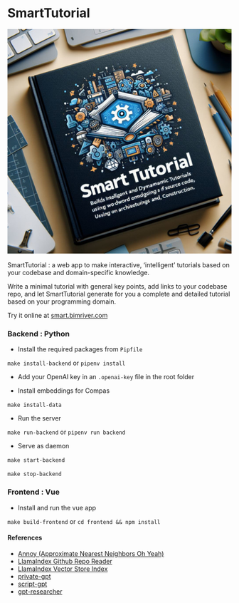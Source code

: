# SmartTutorial

![](doc/SmartTutorial_2.jpeg)

SmartTutorial : a web app to make interactive, ‘intelligent’ tutorials based on your codebase and domain-specific knowledge.

Write a minimal tutorial with general key points, add links to your codebase repo, and let SmartTutorial generate for you a complete and detailed tutorial based on your programming domain.


Try it online at [smart.bimriver.com](http://smart.bimriver.com)


### Backend : Python

- Install the required packages from `Pipfile`

`make install-backend` or `pipenv install`

- Add your OpenAI key in an `.openai-key` file in the root folder

- Install embeddings for Compas

`make install-data`

- Run the server

`make run-backend` or `pipenv run backend`

- Serve as daemon

`make start-backend`

`make stop-backend`

### Frontend : Vue

- Install and run the vue app

`make build-frontend` or `cd frontend && npm install`


#### References
- [Annoy (Approximate Nearest Neighbors Oh Yeah)](https://github.com/spotify/annoy)
- [LlamaIndex Github Repo Reader](https://docs.llamaindex.ai/en/stable/examples/data_connectors/GithubRepositoryReaderDemo/)
- [LlamaIndex Vector Store Index](https://docs.llamaindex.ai/en/stable/understanding/storing/storing/)
- [private-gpt](https://github.com/zylon-ai/private-gpt?tab=readme-ov-file)
- [script-gpt](https://wandb.ai/srddev/ScriptGPT/reports/Script-GPT--VmlldzozNjQ4MDA1)
- [gpt-researcher](https://github.com/assafelovic/gpt-researcher)
